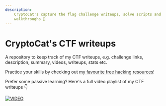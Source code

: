 ```yaml
---
description:
    CryptoCat's capture the flag challenge writeups, solve scripts and video
    walkthroughs 💜
---
```


# CryptoCat's CTF writeups

A repository to keep track of my CTF writeups, e.g. challenge links, description, summary, videos, writeups, stats etc.

Practice your skills by checking out [my favourite free hacking resources](https://github.com/Crypto-Cat/CTF?tab=readme-ov-file#hacking-resources)!

Prefer some passive learning? Here's a full video playlist of my CTF writeups 👇

[![VIDEO](https://img.youtube.com/vi/AO7CDquZ690/0.jpg)](https://www.youtube.com/playlist?list=PLHUKi1UlEgOLEfaxrnUFUgDPHI6VKf2RK)
